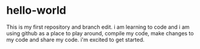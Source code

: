# hello-world
This is my first repository and branch edit.  i am learning to code and i am using github as a place to play around, compile my code, make changes to my code and share my code.  i'm excited to get started.
